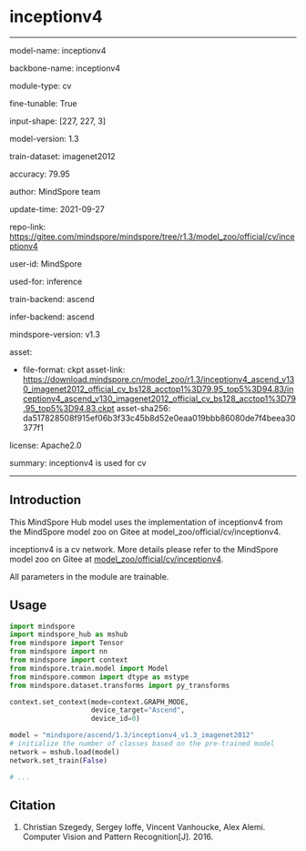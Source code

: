 # inceptionv4

---

model-name: inceptionv4

backbone-name: inceptionv4

module-type: cv

fine-tunable: True

input-shape: [227, 227, 3]

model-version: 1.3

train-dataset: imagenet2012

accuracy: 79.95

author: MindSpore team

update-time: 2021-09-27

repo-link: <https://gitee.com/mindspore/mindspore/tree/r1.3/model_zoo/official/cv/inceptionv4>

user-id: MindSpore

used-for: inference

train-backend: ascend

infer-backend: ascend

mindspore-version: v1.3

asset:

-
    file-format: ckpt
    asset-link: <https://download.mindspore.cn/model_zoo/r1.3/inceptionv4_ascend_v130_imagenet2012_official_cv_bs128_acctop1%3D79.95_top5%3D94.83/inceptionv4_ascend_v130_imagenet2012_official_cv_bs128_acctop1%3D79.95_top5%3D94.83.ckpt>
    asset-sha256: da517828508f915ef06b3f33c45b8d52e0eaa019bbb86080de7f4beea30377f1

license: Apache2.0

summary: inceptionv4 is used for cv

---

## Introduction

This MindSpore Hub model uses the implementation of inceptionv4 from the MindSpore model zoo on Gitee at model_zoo/official/cv/inceptionv4.

inceptionv4 is a cv network. More details please refer to the MindSpore model zoo on Gitee at [model_zoo/official/cv/inceptionv4](https://gitee.com/mindspore/mindspore/blob/r1.3/model_zoo/official/cv/inceptionv4/README.md).

All parameters in the module are trainable.

## Usage

```python
import mindspore
import mindspore_hub as mshub
from mindspore import Tensor
from mindspore import nn
from mindspore import context
from mindspore.train.model import Model
from mindspore.common import dtype as mstype
from mindspore.dataset.transforms import py_transforms

context.set_context(mode=context.GRAPH_MODE,
                    device_target="Ascend",
                    device_id=0)

model = "mindspore/ascend/1.3/inceptionv4_v1.3_imagenet2012"
# initialize the number of classes based on the pre-trained model
network = mshub.load(model)
network.set_train(False)

# ...
```

## Citation

1. Christian Szegedy, Sergey Ioffe, Vincent Vanhoucke, Alex Alemi. Computer Vision and Pattern Recognition[J]. 2016.
